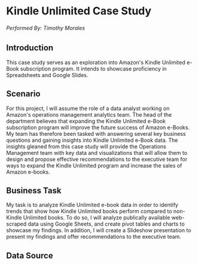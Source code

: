 # Kindle Unlimited Case Study
###### Performed By: Timothy Morales
## Introduction
This case study serves as an exploration into Amazon's Kindle Unlimited e-Book subscription program. It intends to showcase proficiency in Spreadsheets and Google Slides.

## Scenario
For this project, I will assume the role of a data analyst working on Amazon's operations management analytics team. The head of the department believes that expanding the Kindle Unlimited e-Book subscription program will improve the future success of Amazon e-Books. My team has therefore been tasked with answering several key business questions and gaining insights into Kindle Unlimited e-Book data. The insights gleaned from this case study will provide the Operations Management team with key data and visualizations that will allow them to design and propose effective recommendations to the executive team for ways to expand the Kindle Unlimited program and increase the sales of Amazon e-books.

## Business Task
My task is to analyze Kindle Unlimited e-book data in order to identify trends that show how Kindle Unlimited books perform compared to non-Kindle Unlimited books. To do so, I will analyze publically available web-scraped data using Google Sheets, and create pivot tables and charts to showcase my findings. In addition, I will create a Slideshow presentation to present my findings and offer recommendations to the executive team. 

## Data Source
